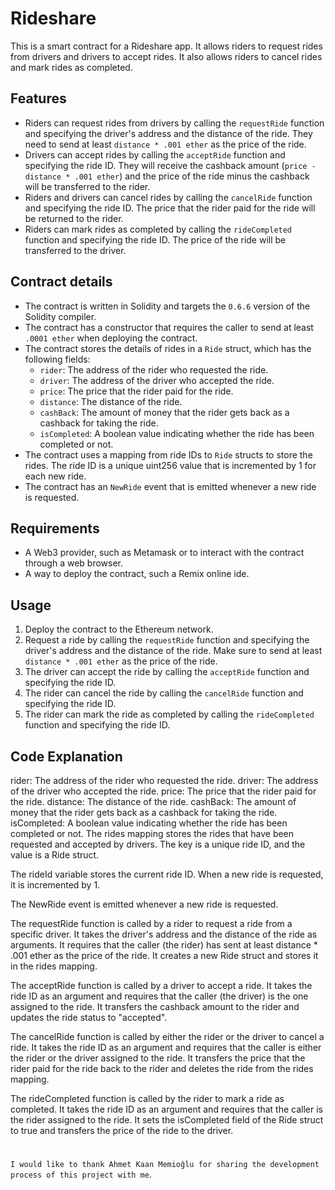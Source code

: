 # Rideshare

This is a smart contract for a Rideshare app. It allows riders to request rides from drivers and drivers to accept rides. It also allows riders to cancel rides and mark rides as completed.

## Features

- Riders can request rides from drivers by calling the `requestRide` function and specifying the driver's address and the distance of the ride. They need to send at least `distance * .001 ether` as the price of the ride.
- Drivers can accept rides by calling the `acceptRide` function and specifying the ride ID. They will receive the cashback amount (`price - distance * .001 ether`) and the price of the ride minus the cashback will be transferred to the rider.
- Riders and drivers can cancel rides by calling the `cancelRide` function and specifying the ride ID. The price that the rider paid for the ride will be returned to the rider.
- Riders can mark rides as completed by calling the `rideCompleted` function and specifying the ride ID. The price of the ride will be transferred to the driver.

## Contract details

- The contract is written in Solidity and targets the `0.6.6` version of the Solidity compiler.
- The contract has a constructor that requires the caller to send at least `.0001 ether` when deploying the contract.
- The contract stores the details of rides in a `Ride` struct, which has the following fields:
  - `rider`: The address of the rider who requested the ride.
  - `driver`: The address of the driver who accepted the ride.
  - `price`: The price that the rider paid for the ride.
  - `distance`: The distance of the ride.
  - `cashBack`: The amount of money that the rider gets back as a cashback for taking the ride.
  - `isCompleted`: A boolean value indicating whether the ride has been completed or not.
- The contract uses a mapping from ride IDs to `Ride` structs to store the rides. The ride ID is a unique uint256 value that is incremented by 1 for each new ride.
- The contract has an `NewRide` event that is emitted whenever a new ride is requested.

## Requirements

- A Web3 provider, such as Metamask or to interact with the contract through a web browser.
- A way to deploy the contract, such a Remix online ide.

## Usage

1. Deploy the contract to the Ethereum network.
2. Request a ride by calling the `requestRide` function and specifying the driver's address and the distance of the ride. Make sure to send at least `distance * .001 ether` as the price of the ride.
3. The driver can accept the ride by calling the `acceptRide` function and specifying the ride ID.
4. The rider can cancel the ride by calling the `cancelRide` function and specifying the ride ID.
5. The rider can mark the ride as completed by calling the `rideCompleted` function and specifying the ride ID.


## Code Explanation
 
rider: The address of the rider who requested the ride.
driver: The address of the driver who accepted the ride.
price: The price that the rider paid for the ride.
distance: The distance of the ride.
cashBack: The amount of money that the rider gets back as a cashback for taking the ride.
isCompleted: A boolean value indicating whether the ride has been completed or not.
The rides mapping stores the rides that have been requested and accepted by drivers. The key is a unique ride ID, and the value is a Ride struct.

The rideId variable stores the current ride ID. When a new ride is requested, it is incremented by 1.

The NewRide event is emitted whenever a new ride is requested.

The requestRide function is called by a rider to request a ride from a specific driver. It takes the driver's address and the distance of the ride as arguments. It requires that the caller (the rider) has sent at least distance * .001 ether as the price of the ride. It creates a new Ride struct and stores it in the rides mapping.

The acceptRide function is called by a driver to accept a ride. It takes the ride ID as an argument and requires that the caller (the driver) is the one assigned to the ride. It transfers the cashback amount to the rider and updates the ride status to "accepted".

The cancelRide function is called by either the rider or the driver to cancel a ride. It takes the ride ID as an argument and requires that the caller is either the rider or the driver assigned to the ride. It transfers the price that the rider paid for the ride back to the rider and deletes the ride from the rides mapping.

The rideCompleted function is called by the rider to mark a ride as completed. It takes the ride ID as an argument and requires that the caller is the rider assigned to the ride. It sets the isCompleted field of the Ride struct to true and transfers the price of the ride to the driver.

#

`I would like to thank Ahmet Kaan Memioğlu for sharing the development process of this project with me`.
